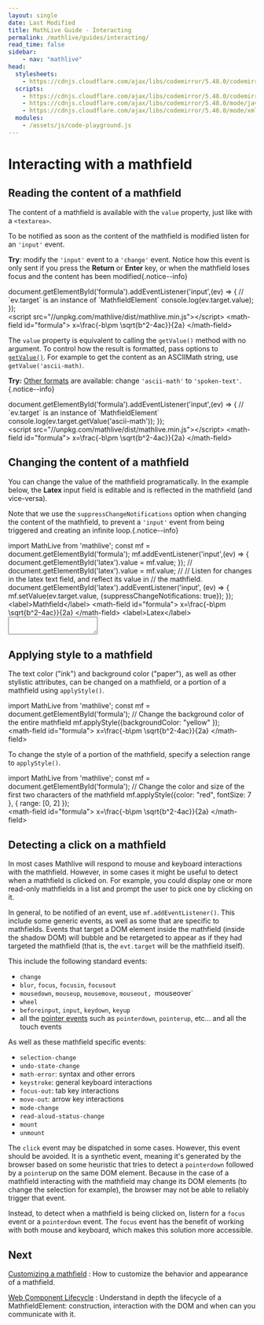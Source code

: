 ```yaml
---
layout: single
date: Last Modified
title: MathLive Guide - Interacting
permalink: /mathlive/guides/interacting/
read_time: false
sidebar:
    - nav: "mathlive"
head:
  stylesheets:
    - https://cdnjs.cloudflare.com/ajax/libs/codemirror/5.48.0/codemirror.min.css
  scripts:
    - https://cdnjs.cloudflare.com/ajax/libs/codemirror/5.48.0/codemirror.min.js
    - https://cdnjs.cloudflare.com/ajax/libs/codemirror/5.48.0/mode/javascript/javascript.min.js
    - https://cdnjs.cloudflare.com/ajax/libs/codemirror/5.48.0/mode/xml/xml.min.js
  modules:
    - /assets/js/code-playground.js
---
```

<script>
    moduleMap = {
        mathlive: "//unpkg.com/mathlive/dist/mathlive.min.mjs",
    };
</script>


# Interacting with a mathfield

## Reading the content of a mathfield

The content of a mathfield is available with the `value` property, just like 
with a `<textarea>`.

To be notified as soon as the content of the mathfield is modified listen for 
an `'input'` event.

**Try**: modify the `'input'` event to a `'change'` event. Notice how this event
is only sent if you press the **Return** or **Enter** key, or when the mathfield
loses focus and the content has been modified{.notice--info}

<code-playground layout="stack" class="m-lg w-full-lg">
    <div slot="javascript">document.getElementById('formula').addEventListener('input',(ev) => {
    // `ev.target` is an instance of `MathfieldElement`
    console.log(ev.target.value);
});</div>
    <div slot="html">&lt;script src="//unpkg.com/mathlive/dist/mathlive.min.js"&gt;&lt;/script&gt;
&lt;math-field id="formula"&gt;
    x=\frac{-b\pm \sqrt{b^2-4ac}}{2a}
&lt;/math-field&gt;</div>
</code-playground>

The `value` property is equivalent to calling the `getValue()` method with 
no argument. To control how the result is formatted, pass options to [`getValue()`](/docs/mathlive/#(%22mathfield-element%22%3Amodule).(MathfieldElement%3Aclass).(getValue%3Ainstance)).
For example to get the content as an ASCIIMath string, use `getValue('ascii-math)`.

**Try:** [Other formats](/docs/mathlive/#(%22mathfield%22%3Amodule).(OutputFormat%3Atype)) are available: change `'ascii-math'` to `'spoken-text'`.{.notice--info}

<code-playground layout="stack" class="m-lg w-full-lg">
    <div slot="javascript">document.getElementById('formula').addEventListener('input',(ev) => {
    // `ev.target` is an instance of `MathfieldElement`
    console.log(ev.target.getValue('ascii-math'));
});</div>
    <div slot="html">&lt;script src="//unpkg.com/mathlive/dist/mathlive.min.js"&gt;&lt;/script&gt;
&lt;math-field id="formula"&gt;
    x=\frac{-b\pm \sqrt{b^2-4ac}}{2a}
&lt;/math-field&gt;</div>
</code-playground>


## Changing the content of a mathfield

You can change the value of the mathfield programatically. In the example 
below, the **Latex** input field is editable and is reflected in the mathfield 
(and vice-versa).

Note that we use the `suppressChangeNotifications` option when
changing the content of the mathfield, to prevent a `'input'` event from being 
triggered and creating an infinite loop.{.notice--info}

<code-playground layout="stack" class="m-lg w-full-lg">
  <div slot="javascript">import MathLive from 'mathlive';
    const mf = document.getElementById('formula');
    mf.addEventListener('input',(ev) => {
        document.getElementById('latex').value = mf.value;
    });
    //
    document.getElementById('latex').value = mf.value;
    //
    // Listen for changes in the latex text field, and reflect its value in 
    // the mathfield.
    document.getElementById('latex').addEventListener('input', (ev) => {
        mf.setValue(ev.target.value, {suppressChangeNotifications: true});
    });
  </div>
  <div slot="html">&lt;label&gt;Mathfield&lt;/label&gt;
  &lt;math-field id="formula"&gt;
  x=\frac{-b\pm \sqrt{b^2-4ac}}{2a}
  &lt;/math-field&gt;                
  &lt;label&gt;Latex&lt;/label&gt;
  <textarea class="output" id="latex" autocapitalize="off" autocomplete="off"
  autocorrect="off" spellcheck="false"></textarea></textarea>
  </div>
</code-playground>


</section>


## Applying style to a mathfield

The text color ("ink") and background color ("paper"), as well as other 
stylistic attributes, can be changed on a mathfield, or a portion of a mathfield
using `applyStyle()`.


<code-playground layout="stack" class="m-lg w-full-lg">
    <div slot="javascript">import MathLive from 'mathlive';
const mf = document.getElementById('formula');
// Change the background color of the entire mathfield
mf.applyStyle({backgroundColor: "yellow" });
</div>
<div slot="html">
&lt;math-field id="formula"&gt;
x=\frac{-b\pm \sqrt{b^2-4ac}}{2a}
&lt;/math-field&gt;                
</div>
</code-playground>


To change the style of a portion of the mathfield, specify a selection range
to `applyStyle()`.


<code-playground layout="stack" class="m-lg w-full-lg">
    <div slot="javascript">import MathLive from 'mathlive';
const mf = document.getElementById('formula');
// Change the color and size of the first two characters of the mathfield
mf.applyStyle({color: "red", fontSize: 7 }, { range: [0, 2] });
</div>
<div slot="html">
&lt;math-field id="formula"&gt;
x=\frac{-b\pm \sqrt{b^2-4ac}}{2a}
&lt;/math-field&gt;                
</div>
</code-playground>


## Detecting a click on a mathfield

In most cases Mathlive will respond to mouse and keyboard interactions with 
the mathfield. However, in some cases it might be useful to detect when a 
mathfield is clicked on. For example, you could display one or more read-only
mathfields in a list and prompt the user to pick one by clicking on it.

In general, to be notified of an event, use `mf.addEventListener()`. This 
include some generic events, as well as some that are specific to mathfields.
Events that target a DOM element inside the mathfield (inside the shadow DOM)
will bubble and be retargeted to appear as if they had targeted the
mathfield (that is, the `evt.target` will be the mathfield itself).

This include the following standard events:

- `change`
- `blur`, `focus`, `focusin`, `focusout`
- `mousedown`, `mouseup`, `mousemove`, `mouseout, `mouseover`
- `wheel`
- `beforeinput`, `input`, `keydown`, `keyup`
- all the [pointer events](https://developer.mozilla.org/en-US/docs/Web/API/Pointer_events) such as `pointerdown`, `pointerup`, etc... and all the touch events

As well as these mathfield specific events:
- `selection-change`
- `undo-state-change`
- `math-error`: syntax and other errors
- `keystroke`: general keyboard interactions
- `focus-out`: tab key interactions
- `move-out`: arrow key interactions
- `mode-change`
- `read-aloud-status-change`
- `mount`
- `unmount`

The `click` event may be dispatched in some cases. However, this event should
be avoided. It is a synthetic event, meaning it's generated by the browser
based on some heuristic that tries to detect a `pointerdown` followed by a 
`pointer`up on the same DOM element. Because in the case of a mathfield 
interacting with the mathfield may change its DOM elements (to change the
selection for example), the browser may not be able to reliably trigger that 
event.

Instead, to detect when a mathfield is being clicked on, listern for a `focus`
event or a `pointerdown` event. The `focus` event has the benefit of working
with both mouse and keyboard, which makes this solution more accessible.



<!-- Intercepting navigate out of and multiple fields -->

<!-- MathfieldListeners --> 

<!-- $insert() -->


<!-- ## Performing editing commands -->


## Next

<a href="/mathlive/guides/customizing">Customizing a mathfield<span><i class="fas fa-chevron-right navigation"></i><span></span></a>
:    How to customize the behavior and appearance of a mathfield.

<a href="/mathlive/guides/lifecycle">Web Component Lifecycle<span><i class="fas fa-chevron-right navigation"></i><span></span></a>
:    Understand in depth the lifecycle of a MathfieldElement: construction, 
interaction with the DOM and when can you communicate with it.
